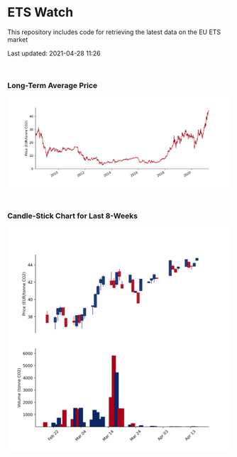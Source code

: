 # ETS Watch

This repository includes code for retrieving the latest data on the EU ETS market

Last updated: 2021-04-28 11:26

<br>

### Long-Term Average Price

![Long-term average](img/long_term_avg.png)

<br>

### Candle-Stick Chart for Last 8-Weeks

![Open, High, Low, Close & Volume](img/ohlc_vol.png)

